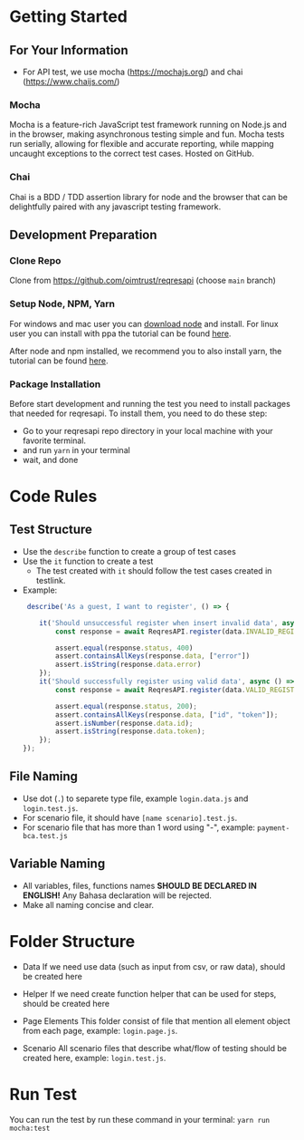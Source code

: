 # Getting Started
## For Your Information
- For API test, we use mocha (https://mochajs.org/) and chai (https://www.chaijs.com/)

### Mocha
Mocha is a feature-rich JavaScript test framework running on Node.js and in the browser, making asynchronous testing simple and fun. Mocha tests run serially, allowing for flexible and accurate reporting, while mapping uncaught exceptions to the correct test cases. Hosted on GitHub.

### Chai
Chai is a BDD / TDD assertion library for node and the browser that can be delightfully paired with any javascript testing framework.

## Development Preparation

### Clone Repo
Clone from https://github.com/oimtrust/reqresapi (choose `main` branch)

### Setup Node, NPM, Yarn
For windows and mac user you can [download node](https://nodejs.org/en/) and install.
For linux user you can install with ppa the tutorial can be found [here](https://www.digitalocean.com/community/tutorials/how-to-install-node-js-on-ubuntu-18-04).

After node and npm installed, we recommend you to also install yarn, the tutorial can be found [here](https://classic.yarnpkg.com/en/docs/install).

### Package Installation
Before start development and running the test you need to install packages that needed for reqresapi. To install them, you need to do these step: 
- Go to your reqresapi repo directory in your local machine with your favorite terminal.
- and run `yarn` in your terminal
- wait, and done

# Code Rules

## Test Structure

- Use the `describe` function to create a group of test cases
- Use the `it` function to create a test
  - The test created with `it` should follow the test cases created in testlink.
- Example:
  ```js
   describe('As a guest, I want to register', () => {

      it('Should unsuccessful register when insert invalid data', async () => {
          const response = await ReqresAPI.register(data.INVALID_REGISTER)

          assert.equal(response.status, 400)
          assert.containsAllKeys(response.data, ["error"])
          assert.isString(response.data.error)
      });
      it('Should successfully register using valid data', async () => {
          const response = await ReqresAPI.register(data.VALID_REGISTER)

          assert.equal(response.status, 200);
          assert.containsAllKeys(response.data, ["id", "token"]);
          assert.isNumber(response.data.id);
          assert.isString(response.data.token);
      });
  });
  ```

## File Naming
- Use dot (`.`) to separete type file, example `login.data.js` and `login.test.js`.
- For scenario file, it should have `[name scenario].test.js`.
- For scenario file that has more than 1 word using "-", example: `payment-bca.test.js`

## Variable Naming
- All variables, files, functions names **SHOULD BE DECLARED IN ENGLISH!** Any Bahasa declaration will be rejected.
- Make all naming concise and clear.

# Folder Structure

- Data
  If we need use data (such as input from csv, or raw data), should be created here

- Helper
  If we need create function helper that can be used for steps, should be created here

- Page Elements
	This folder consist of file that mention all element object from each page, example: `login.page.js`.
  
- Scenario
  All scenario files that describe what/flow of testing should be created here, example: `login.test.js`.
 
# Run Test
You can run the test by run these command in your terminal:
`yarn run mocha:test`
